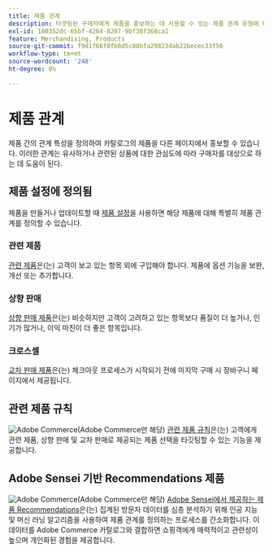 ```yaml
---
title: 제품 관계
description: 타겟팅된 구매자에게 제품을 홍보하는 데 사용할 수 있는 제품 관계 유형에 대해 알아봅니다.
exl-id: 180352dc-65bf-4264-8287-9bf30f368ca1
feature: Merchandising, Products
source-git-commit: f9d1f66f8fb8d5c00bfa298234ab22becec33f56
workflow-type: tm+mt
source-wordcount: '248'
ht-degree: 0%

---
```


# 제품 관계

제품 간의 관계 특성을 정의하여 카탈로그의 제품을 다른 페이지에서 홍보할 수 있습니다. 이러한 관계는 유사하거나 관련된 상품에 대한 관심도에 따라 구매자를 대상으로 하는 데 도움이 된다.

## 제품 설정에 정의됨

제품을 만들거나 업데이트할 때 [제품 설정](../catalog/product-create.md#product-settings)을 사용하면 해당 제품에 대해 특별히 제품 관계를 정의할 수 있습니다.

### 관련 제품

[관련 제품](../catalog/related-products-up-sells-cross-sells.md#related-products)은(는) 고객이 보고 있는 항목 외에 구입해야 합니다. 제품에 옵션 기능을 보완, 개선 또는 추가합니다.

### 상향 판매

[상향 판매 제품](../catalog/related-products-up-sells-cross-sells.md#up-sells)은(는) 비슷하지만 고객이 고려하고 있는 항목보다 품질이 더 높거나, 인기가 많거나, 이익 마진이 더 좋은 항목입니다.

### 크로스셀

[교차 판매 제품](../catalog/related-products-up-sells-cross-sells.md#cross-sells)은(는) 체크아웃 프로세스가 시작되기 전에 마지막 구매 시 장바구니 페이지에서 제공됩니다.

## 관련 제품 규칙

![Adobe Commerce](../assets/adobe-logo.svg)(Adobe Commerce만 해당) [관련 제품 규칙](product-related-rules.md)은(는) 고객에게 관련 제품, 상향 판매 및 교차 판매로 제공되는 제품 선택을 타깃팅할 수 있는 기능을 제공합니다.

## Adobe Sensei 기반 Recommendations 제품

![Adobe Commerce](../assets/adobe-logo.svg)(Adobe Commerce만 해당) [Adobe Sensei에서 제공하는 제품 Recommendations](https://experienceleague.adobe.com/docs/commerce-merchant-services/product-recommendations/overview.html)은(는) 집계된 방문자 데이터를 심층 분석하기 위해 인공 지능 및 머신 러닝 알고리즘을 사용하여 제품 관계를 정의하는 프로세스를 간소화합니다. 이 데이터를 Adobe Commerce 카탈로그와 결합하면 쇼핑객에게 매력적이고 관련성이 높으며 개인화된 경험을 제공합니다.
